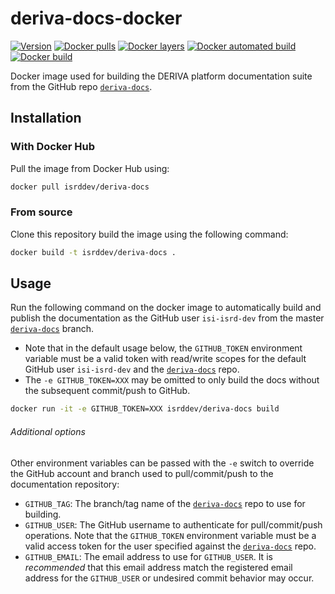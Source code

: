 # deriva-docs-docker
[![Version](https://images.microbadger.com/badges/version/isrddev/deriva-docs.svg)](https://microbadger.com/images/isrddev/deriva-docs)
[![Docker pulls](https://img.shields.io/docker/pulls/isrddev/deriva-docs.svg)](https://hub.docker.com/r/isrddev/deriva-docs/)
[![Docker layers](https://images.microbadger.com/badges/image/isrddev/deriva-docs.svg)](https://microbadger.com/images/isrddev/deriva-docs)
[![Docker automated build](https://img.shields.io/docker/cloud/automated/isrddev/deriva-docs.svg)](https://hub.docker.com/r/isrddev/deriva-docs/)
[![Docker build](https://img.shields.io/docker/cloud/build/isrddev/deriva-docs.svg)](https://hub.docker.com/r/isrddev/deriva-docs/)

Docker image used for building the DERIVA platform documentation suite 
from the GitHub repo [`deriva-docs`](https://github.com/informatics-isi-edu/deriva-docs).

## Installation

### With Docker Hub

Pull the image from Docker Hub using:

```sh
docker pull isrddev/deriva-docs
```

### From source

Clone this repository build the image using the following command:

```sh
docker build -t isrddev/deriva-docs .
```

## Usage

Run the following command on the docker image to automatically build and 
publish the documentation as the GitHub user `isi-isrd-dev` from the master 
[`deriva-docs`](https://github.com/informatics-isi-edu/deriva-docs) branch. 

* Note that in the default usage below, the `GITHUB_TOKEN` 
environment variable must be a valid token with read/write scopes for 
the default GitHub user `isi-isrd-dev` and the 
[`deriva-docs`](https://github.com/informatics-isi-edu/deriva-docs) repo.
* The `-e GITHUB_TOKEN=XXX` may be omitted to only build the docs without 
the subsequent commit/push to GitHub.


```sh
docker run -it -e GITHUB_TOKEN=XXX isrddev/deriva-docs build
```

###### Additional options

Other environment variables can be passed with the `-e` switch to override 
the GitHub account and branch used to pull/commit/push to the 
documentation repository:

* `GITHUB_TAG`: The branch/tag name of the 
[`deriva-docs`](https://github.com/informatics-isi-edu/deriva-docs) 
repo to use for building.
* `GITHUB_USER`: The GitHub username to authenticate for pull/commit/push 
operations. Note that the `GITHUB_TOKEN` environment variable must be a 
valid access token for the user specified against the 
[`deriva-docs`](https://github.com/informatics-isi-edu/deriva-docs) repo.
* `GITHUB_EMAIL`: The email address to use for `GITHUB_USER`. It is 
_recommended_ that this email address match the registered email address 
for the `GITHUB_USER` or undesired commit behavior may occur.
 